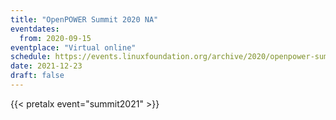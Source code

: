 ```yaml
---
title: "OpenPOWER Summit 2020 NA"
eventdates:
  from: 2020-09-15
eventplace: "Virtual online"
schedule: https://events.linuxfoundation.org/archive/2020/openpower-summit-north-america/program/schedule/
date: 2021-12-23
draft: false
---
```



{{< pretalx event="summit2021" >}}

